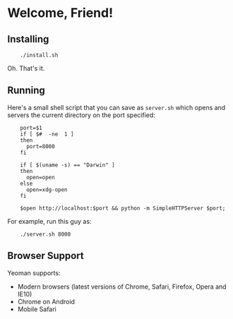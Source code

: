 # Welcome, Friend!

## Installing

```shell
    ./install.sh
```

Oh. That's it.


## Running

Here's a small shell script that you can save as `server.sh` which opens and servers the current directory on the port specified:

```shell
    port=$1
    if [ $#  -ne  1 ]
    then
      port=8000
    fi

    if [ $(uname -s) == "Darwin" ]
    then
      open=open
    else
      open=xdg-open
    fi

    $open http://localhost:$port && python -m SimpleHTTPServer $port;
```

For example, run this guy as:

```shell
    ./server.sh 8000
```

## Browser Support

Yeoman supports:

* Modern browsers (latest versions of Chrome, Safari, Firefox, Opera and IE10)
* Chrome on Android
* Mobile Safari

